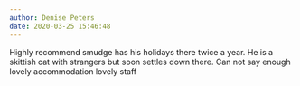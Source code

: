 ```yaml
---
author: Denise Peters
date: 2020-03-25 15:46:48
---
```

Highly recommend smudge has his holidays there twice a year. He is a skittish 
cat with strangers but soon settles down there. Can not say enough lovely 
accommodation lovely staff
